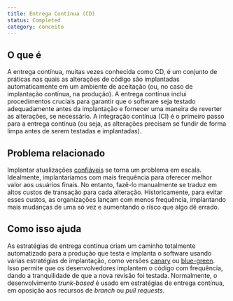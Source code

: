 ```yaml
---
title: Entrega Contínua (CD)
status: Completed
category: conceito
---
```


## O que é
A entrega contínua, muitas vezes conhecida como CD, é um conjunto de práticas nas quais as alterações de código são implantadas automaticamente em um ambiente de aceitação (ou, no caso de implantação contínua, na produção). A entrega contínua inclui procedimentos cruciais para garantir que o software seja testado adequadamente antes da implantação e fornecer uma maneira de reverter as alterações, se necessário. A integração contínua (CI) é o primeiro passo para a entrega contínua (ou seja, as alterações precisam se fundir de forma limpa antes de serem testadas e implantadas).

## Problema relacionado
Implantar atualizações [confiáveis](/reliability/) se torna um problema em escala. Idealmente, implantaríamos com mais frequência para oferecer melhor valor aos usuários finais. No entanto, fazê-lo manualmente se traduz em altos custos de transação para cada alteração. Historicamente, para evitar esses custos, as organizações lançam com menos frequência, implantando mais mudanças de uma só vez e aumentando o risco que algo dê errado.

## Como isso ajuda
As estratégias de entrega contínua criam um caminho totalmente automatizado para a produção que testa e implanta o software usando várias estratégias de implantação, como versões [canary](/pt-br/canary_deployment/) ou [blue-green](/blue_green_deployment/). Isso permite que os desenvolvedores implantem o código com frequência, dando a tranquilidade de que a nova revisão foi testada. Normalmente, o desenvolvimento *trunk-based* é usado em estratégias de entrega contínua, em oposição aos recursos de *branch* ou *pull requests*.
